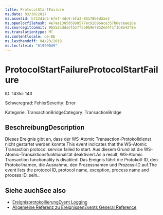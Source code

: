 ```yaml
---
title: ProtocolStartFailure
ms.date: 03/30/2017
ms.assetid: b722d1d5-bfef-4dc9-bfa3-85178b6d2ae3
ms.openlocfilehash: 4e7aa1305d6998577ec92896ace357b8eceae18a
ms.sourcegitcommit: 9b552addadfb57fab0b9e7852ed4f1f1b8a42f8e
ms.translationtype: MT
ms.contentlocale: de-DE
ms.lasthandoff: 04/23/2019
ms.locfileid: "61999049"
---
```

# <a name="protocolstartfailure"></a><span data-ttu-id="19c03-102">ProtocolStartFailure</span><span class="sxs-lookup"><span data-stu-id="19c03-102">ProtocolStartFailure</span></span>
<span data-ttu-id="19c03-103">ID: 143</span><span class="sxs-lookup"><span data-stu-id="19c03-103">Id: 143</span></span>  
  
 <span data-ttu-id="19c03-104">Schweregrad: Fehler</span><span class="sxs-lookup"><span data-stu-id="19c03-104">Severity: Error</span></span>  
  
 <span data-ttu-id="19c03-105">Kategorie: TransactionBridge</span><span class="sxs-lookup"><span data-stu-id="19c03-105">Category: TransactionBridge</span></span>  
  
## <a name="description"></a><span data-ttu-id="19c03-106">Beschreibung</span><span class="sxs-lookup"><span data-stu-id="19c03-106">Description</span></span>  
 <span data-ttu-id="19c03-107">Dieses Ereignis gibt an, dass der WS-Atomic Transaction-Protokolldienst nicht gestartet werden konnte.</span><span class="sxs-lookup"><span data-stu-id="19c03-107">This event indicates that the WS-Atomic Transaction protocol service failed to start.</span></span> <span data-ttu-id="19c03-108">Aus diesem Grund ist die WS-Atomic-Transaktionsfunktionalität deaktiviert.</span><span class="sxs-lookup"><span data-stu-id="19c03-108">As a result, WS-Atomic Transaction functionality is disabled.</span></span> <span data-ttu-id="19c03-109">Das Ereignis führt die Protokoll-ID, den Protokollnamen, die Ausnahme, den Prozessnamen und Prozess-ID auf.</span><span class="sxs-lookup"><span data-stu-id="19c03-109">The event lists the protocol ID, protocol name, exception, process name and process ID.</span></span> <span data-ttu-id="19c03-110">sein.</span><span class="sxs-lookup"><span data-stu-id="19c03-110">.</span></span>  
  
## <a name="see-also"></a><span data-ttu-id="19c03-111">Siehe auch</span><span class="sxs-lookup"><span data-stu-id="19c03-111">See also</span></span>

- [<span data-ttu-id="19c03-112">Ereignisprotokollierung</span><span class="sxs-lookup"><span data-stu-id="19c03-112">Event Logging</span></span>](../../../../../docs/framework/wcf/diagnostics/event-logging/index.md)
- [<span data-ttu-id="19c03-113">Allgemeine Referenz zu Ereignissen</span><span class="sxs-lookup"><span data-stu-id="19c03-113">Events General Reference</span></span>](../../../../../docs/framework/wcf/diagnostics/event-logging/events-general-reference.md)
